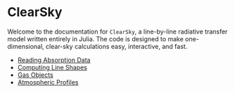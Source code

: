 # ClearSky

Welcome to the documentation for `ClearSky`, a line-by-line radiative transfer model written entirely in Julia. The code is designed to make one-dimensional, clear-sky calculations easy, interactive, and fast.

* [Reading Absorption Data](absorption_data.md)
* [Computing Line Shapes](line_shapes.md)
* [Gas Objects](gas_objects.md)
* [Atmospheric Profiles](atmospheric_profiles.md)
